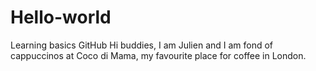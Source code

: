 # Hello-world
Learning basics GitHub
Hi buddies,
I am Julien and I am fond of cappuccinos at Coco di Mama, my favourite place for coffee in London.
